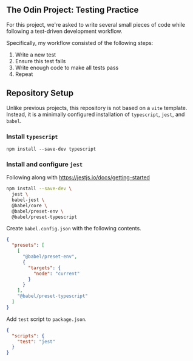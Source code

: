 ## The Odin Project: Testing Practice

For this project, we're asked to write several small pieces of code while
following a test-driven development workflow.

Specifically, my workflow consisted of the following steps:

1. Write a new test
2. Ensure this test fails
3. Write enough code to make all tests pass
4. Repeat

## Repository Setup

Unlike previous projects, this repository is not based on a `vite` template.
Instead, it is a minimally configured installation of `typescript`, `jest`,
and `babel`.

### Install `typescript`

```
npm install --save-dev typescript
```

### Install and configure `jest`

Following along with https://jestjs.io/docs/getting-started

```bash
npm install --save-dev \
  jest \
  babel-jest \
  @babel/core \
  @babel/preset-env \
  @babel/preset-typescript
```

Create `babel.config.json` with the following contents.

```babel.config.json
{
  "presets": [
    [
      "@babel/preset-env",
      {
        "targets": {
          "node": "current"
        }
      }
    ],
    "@babel/preset-typescript"
  ]
}
```

Add `test` script to `package.json`.

```package.json
{
  "scripts": {
    "test": "jest"
  }
}
```
